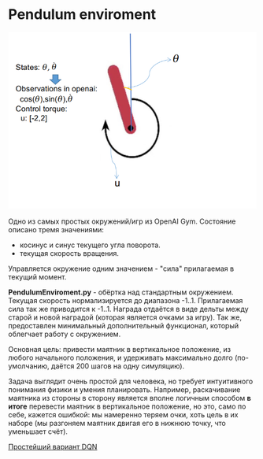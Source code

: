 # Pendulum enviroment

![](pendulum.png)

Одно из самых простых окружений/игр из OpenAI Gym. Состояние описано тремя значениями:
- косинус и синус текущего угла поворота.
- текущая скорость вращения.

Управляется окружение одним значением - "сила" прилагаемая в текущий момент.

**PendulumEnviroment.py** - обёртка над стандартным окружением. Текущая скорость нормализируется до диапазона -1..1. Прилагаемая сила так же приводится к -1..1. Награда отдаётся в виде дельты между старой и новой наградой (которая является очками за игру). Так же, предоставлен минимальный дополнительный функционал, который облегчает работу с окружением.

Основная цель: привести маятник в вертикальное положение,  из любого начального положения, и удерживать максимально долго (по-умолчанию, даётся 200 шагов на одну симуляцию).

Задача выглядит очень простой для человека, но требует интуитивного понимания физики и умения планировать. Например, раскачивание маятника из стороны в сторону является вполне логичным способом **в итоге** перевести маятник в вертикальное положение, но это, само по себе, кажется ошибкой: мы намеренно теряем очки, хоть цель в их наборе (мы разгоняем маятник двигая его в нижнюю точку, что уменьшает счёт).

[Простейший вариант DQN](DQN_v1)